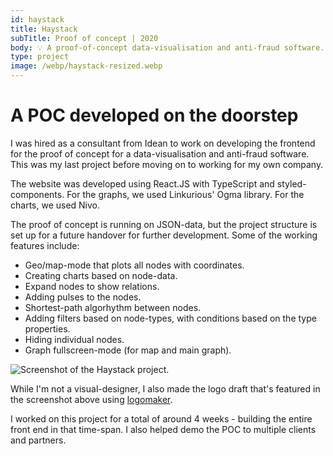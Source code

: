 ```yaml
---
id: haystack
title: Haystack
subTitle: Proof of concept | 2020
body: 💡 A proof-of-concept data-visualisation and anti-fraud software. Project while at Idean.
type: project
image: /webp/haystack-resized.webp
---
```


# A POC developed on the doorstep

I was hired as a consultant from Idean to work
on developing the frontend for the proof of
concept for a data-visualisation and anti-fraud
software. This was my last project before moving on to working for my own company.

The website was developed using React.JS with
TypeScript and styled-components. For the
graphs, we used Linkurious' Ogma library. For
the charts, we used Nivo.

The proof of concept is running on JSON-data,
but the project structure is set up for a
future handover for further development. Some
of the working features include:

- Geo/map-mode that plots all nodes with coordinates.
- Creating charts based on node-data.
- Expand nodes to show relations.
- Adding pulses to the nodes.
- Shortest-path algorhythm between nodes.
- Adding filters based on node-types, with conditions based on the type properties.
- Hiding individual nodes.
- Graph fullscreen-mode (for map and main graph).

![Screenshot of the Haystack project.](/webp/haystack-resized.webp)

While I'm not a visual-designer, I also made
the logo draft that's featured in the
screenshot above using [logomaker](https://logomaker.thehoth.com/).

I worked on this project for a total of around
4 weeks - building the entire front end in that
time-span. I also helped demo the POC to
multiple clients and partners.
